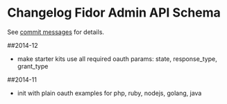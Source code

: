 # Changelog Fidor Admin API Schema
See [commit messages](https://github.com/fidor/fidor_starter_kits/commits/) for details.


##2014-12

* make starter kits use all required oauth params: state, response_type, grant_type


##2014-11

* init with plain oauth examples for php, ruby, nodejs, golang, java